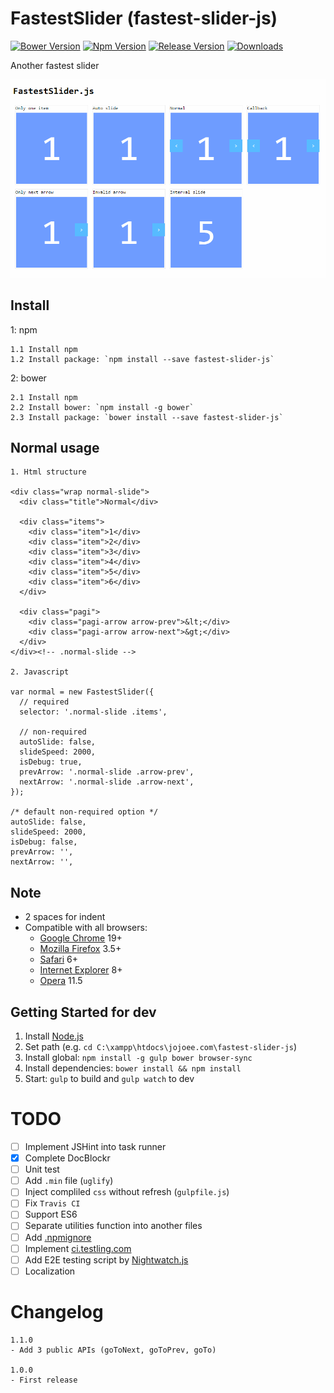 # FastestSlider (fastest-slider-js)
[![Bower Version](https://img.shields.io/bower/v/fastest-slider-js.svg)](https://bower.io/search/?q=fastest-slider-js) [![Npm Version](https://img.shields.io/npm/v/fastest-slider-js.svg)](https://www.npmjs.com/package/fastest-slider-js) [![Release Version](https://img.shields.io/github/release/jojoee/fastest-slider-js.svg)](https://github.com/jojoee/fastest-slider-js/releases) [![Downloads](https://img.shields.io/npm/dt/fastest-slider-js.svg)](https://github.com/jojoee/fastest-slider-js/archive/master.zip)

Another fastest slider

[![screenshot 1](https://raw.githubusercontent.com/jojoee/fastest-slider-js/master/screenshot/screenshot-1.gif "screenshot 1")](http://jojoee.github.io/fastest-slider-js/)

## Install
1: npm
```
1.1 Install npm
1.2 Install package: `npm install --save fastest-slider-js`
```
2: bower
```
2.1 Install npm
2.2 Install bower: `npm install -g bower`
2.3 Install package: `bower install --save fastest-slider-js`
```

## Normal usage
```
1. Html structure

<div class="wrap normal-slide">
  <div class="title">Normal</div>

  <div class="items">
    <div class="item">1</div>
    <div class="item">2</div>
    <div class="item">3</div>
    <div class="item">4</div>
    <div class="item">5</div>
    <div class="item">6</div>
  </div>

  <div class="pagi">
    <div class="pagi-arrow arrow-prev">&lt;</div>
    <div class="pagi-arrow arrow-next">&gt;</div>
  </div>
</div><!-- .normal-slide -->

2. Javascript

var normal = new FastestSlider({
  // required
  selector: '.normal-slide .items',

  // non-required
  autoSlide: false,
  slideSpeed: 2000,
  isDebug: true,
  prevArrow: '.normal-slide .arrow-prev',
  nextArrow: '.normal-slide .arrow-next',
});

/* default non-required option */
autoSlide: false,
slideSpeed: 2000,
isDebug: false,
prevArrow: '',
nextArrow: '',
```

## Note
- 2 spaces for indent
- Compatible with all browsers:
  - [Google Chrome](https://www.google.com/chrome/) 19+
  - [Mozilla Firefox](https://www.mozilla.org/firefox/) 3.5+
  - [Safari](http://www.apple.com/safari/) 6+
  - [Internet Explorer](https://www.microsoft.com/en-us/download/internet-explorer.aspx) 8+
  - [Opera](http://www.opera.com/) 11.5

## Getting Started for dev
1. Install [Node.js](https://nodejs.org/en/)
2. Set path (e.g. `cd C:\xampp\htdocs\jojoee.com\fastest-slider-js`)
3. Install global: `npm install -g gulp bower browser-sync`
4. Install dependencies: `bower install && npm install`
5. Start: `gulp` to build and `gulp watch` to dev

# TODO
- [ ] Implement JSHint into task runner
- [x] Complete DocBlockr
- [ ] Unit test
- [ ] Add `.min` file (`uglify`)
- [ ] Inject compliled `css` without refresh (`gulpfile.js`)
- [ ] Fix `Travis CI`
- [ ] Support ES6
- [ ] Separate utilities function into another files
- [ ] Add [.npmignore](https://docs.npmjs.com/misc/developers)
- [ ] Implement [ci.testling.com](https://ci.testling.com/)
- [ ] Add E2E testing script by [Nightwatch.js](http://nightwatchjs.org/)
- [ ] Localization

# Changelog
```
1.1.0
- Add 3 public APIs (goToNext, goToPrev, goTo)

1.0.0
- First release
```
